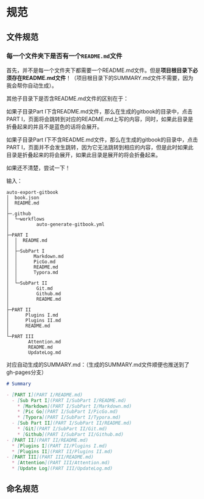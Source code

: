 # 规范

## 文件规范

### 每一个文件夹下是否有一个`README.md`文件

首先，并不是每一个文件夹下都需要一个README.md文件。但是**项目根目录下必须存在README.md文件**！（项目根目录下的SUMMARY.md文件不需要，因为我会帮你自动生成）。

其他子目录下是否含README.md文件的区别在于：

如果子目录Part I下含README.md文件，那么在生成的gitbook的目录中，点击PART I，页面将会跳转到对应的README.md上写的内容，同时，如果此目录是折叠起来的并且不是蓝色的话将会展开。

如果子目录Part I下不含README.md文件，那么在生成的gitbook的目录中，点击PART I，页面并不会发生跳转，因为它无法跳转到相应的内容，但是此时如果此目录是折叠起来的将会展开，如果此目录是展开的将会折叠起来。

如果还不清楚，尝试一下！

输入：

```
auto-export-gitbook
│  book.json
│  README.md
│
├─.github
│  └─workflows
│          auto-generate-gitbook.yml
│
├─PART I
│  │  README.md
│  │
│  ├─SubPart I
│  │      Markdown.md
│  │      PicGo.md
│  │      README.md
│  │      Typora.md
│  │
│  └─SubPart II
│          Git.md
│          Github.md
│          README.md
│
├─PART II
│      Plugins I.md
│      Plugins II.md
│      README.md
│
└─PART III
        Attention.md
        README.md
        UpdateLog.md
```

对应自动生成的SUMMARY.md：（生成的SUMMARY.md文件顺便也推送到了gh-pages分支）

```markdown
# Summary

- [PART I](PART I/README.md)
  - [Sub Part I](PART I/SubPart I/README.md)
    * [Markdown](PART I/SubPart I/Markdown.md)
    * [Pic Go](PART I/SubPart I/PicGo.md)
    * [Typora](PART I/SubPart I/Typora.md)
  - [Sub Part II](PART I/SubPart II/README.md)
    * [Git](PART I/SubPart II/Git.md)
    * [Github](PART I/SubPart II/Github.md)
- [PART II](PART II/README.md)
  * [Plugins I](PART II/Plugins I.md)
  * [Plugins II](PART II/Plugins II.md)
- [PART III](PART III/README.md)
  * [Attention](PART III/Attention.md)
  * [Update Log](PART III/UpdateLog.md)
```

## 命名规范